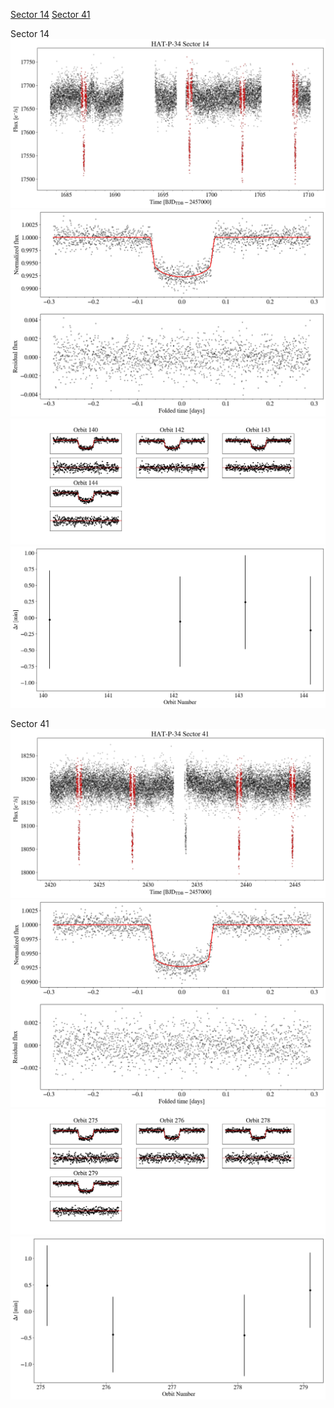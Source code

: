 [Sector 14](#sector14)
[Sector 41](#sector41)

<a name = "sector14"></a>
Sector 14
![alt text](/tt/HAT-P-34_Sector_14/HAT-P-34_Sector_14_a_TimeSeries.png)
![alt text](/tt/HAT-P-34_Sector_14/HAT-P-34_Sector_14_b_FoldedLightCurve.png)
![alt text](/tt/HAT-P-34_Sector_14/HAT-P-34_Sector_14_b_IndividualTransitsWithFit.png)
![alt text](/tt/HAT-P-34_Sector_14/HAT-P-34_Sector_14_c_TimingResiduals.png)

<a name = "sector41"></a>
Sector 41
![alt text](/tt/HAT-P-34_Sector_41/HAT-P-34_Sector_41_a_TimeSeries.png)
![alt text](/tt/HAT-P-34_Sector_41/HAT-P-34_Sector_41_b_FoldedLightCurve.png)
![alt text](/tt/HAT-P-34_Sector_41/HAT-P-34_Sector_41_b_IndividualTransitsWithFit.png)
![alt text](/tt/HAT-P-34_Sector_41/HAT-P-34_Sector_41_c_TimingResiduals.png)


